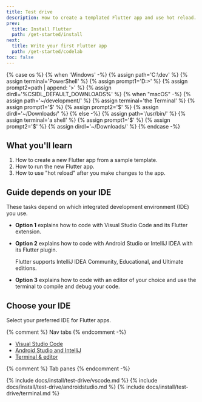 ```yaml
---
title: Test drive
description: How to create a templated Flutter app and use hot reload.
prev:
  title: Install Flutter
  path: /get-started/install
next:
  title: Write your first Flutter app
  path: /get-started/codelab
toc: false
---
```


{% case os %}
{% when 'Windows' -%}
   {% assign path='C:\dev\' %}
   {% assign terminal='PowerShell' %}
   {% assign prompt1='D:>' %}
   {% assign prompt2=path | append: '>' %}
   {% assign dirdl='%CSIDL_DEFAULT_DOWNLOADS%\' %}
{% when "macOS" -%}
   {% assign path='~/development/' %}
   {% assign terminal='the Terminal' %}
   {% assign prompt1='$' %}
   {% assign prompt2='$' %}
   {% assign dirdl='~/Downloads/' %}
{% else -%}
   {% assign path='/usr/bin/' %}
   {% assign terminal='a shell' %}
   {% assign prompt1='$' %}
   {% assign prompt2='$' %}
   {% assign dirdl='~/Downloads/' %}
{% endcase -%}

## What you'll learn

1. How to create a new Flutter app from a sample template.
1. How to run the new Flutter app.
1. How to use "hot reload" after you make changes to the app.

## Guide depends on your IDE

These tasks depend on which integrated development environment (IDE) you use.

* **Option 1** explains how to code with Visual Studio Code and
  its Flutter extension.

* **Option 2** explains how to code with Android Studio or IntelliJ IDEA with
  its Flutter plugin.

  Flutter supports IntelliJ IDEA Community, Educational, and Ultimate editions.

* **Option 3** explains how to code with an editor of your choice and use
  the terminal to compile and debug your code.

## Choose your IDE

Select your preferred IDE for Flutter apps.

{% comment %} Nav tabs {% endcomment -%}
<ul class="nav nav-tabs" id="editor-setup" role="tablist">
  <li class="nav-item">
    <a class="nav-link active" id="vscode-tab" href="#vscode" role="tab" aria-controls="vscode" aria-selected="true">Visual Studio Code</a>
  </li>
  <li class="nav-item">
    <a class="nav-link" id="androidstudio-tab" href="#androidstudio" role="tab" aria-controls="androidstudio" aria-selected="false">Android Studio and IntelliJ</a>
  </li>
  <li class="nav-item">
    <a class="nav-link" id="terminal-tab" href="#terminal" role="tab" aria-controls="terminal" aria-selected="false">Terminal & editor</a>
  </li>
</ul>

{% comment %} Tab panes {% endcomment -%}
<div class="tab-content">
  {% include docs/install/test-drive/vscode.md %}
  {% include docs/install/test-drive/androidstudio.md %}
  {% include docs/install/test-drive/terminal.md %}
</div>
